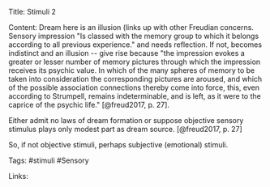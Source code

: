Title: Stimuli 2

Content: Dream here is an illusion (links up with other Freudian concerns. Sensory impression "Is classed with the memory group to which it belongs according to all previous experience." and needs reflection. If not, becomes indistinct and an illusion -- give rise because "the impression evokes a greater or lesser number of memory pictures through which the impression receives its psychic value. In which of the many spheres of memory to be taken into consideration the corresponding pictures are aroused, and which of the possible association connections thereby come into force, this, even according to Strumpell, remains indeterminable, and is left, as it were to the caprice of the psychic life." [@freud2017, p. 27].

Either admit no laws of dream formation or suppose objective sensory stimulus plays only modest part as dream source. [@freud2017, p. 27]

So, if not objective stimuli, perhaps subjective (emotional) stimuli.

Tags:
#stimuli
#Sensory

Links:
